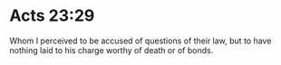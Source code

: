 # Acts 23:29

Whom I perceived to be accused of questions of their law, but to have nothing laid to his charge worthy of death or of bonds.